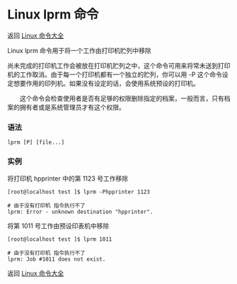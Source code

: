 # Linux lprm 命令

返回 [Linux 命令大全](https://ahuang007.github.com/Linux-Command)

Linux lprm 命令用于将一个工作由打印机贮列中移除

尚未完成的打印机工作会被放在打印机贮列之中，这个命令可用来将常未送到打印机的工作取消。由于每一个打印机都有一个独立的贮列，你可以用 -P 这个命令设定想要作用的印列机。如果没有设定的话，会使用系统预设的打印机。

　　这个命令会检查使用者是否有足够的权限删除指定的档案，一般而言，只有档案的拥有者或是系统管理员才有这个权限。

### 语法

```
lprm [P] [file...]
```

### 实例

将打印机 hpprinter 中的第 1123 号工作移除

```
[root@localhost test ]$ lprm -Phpprinter 1123

# 由于没有打印机 指令执行不了
lprm: Error - unknown destination "hpprinter".
```

将第 1011 号工作由预设印表机中移除

```
[root@localhost test ]$ lprm 1011

# 由于没有打印机 指令执行不了
lprm: Job #1011 does not exist.
```

返回 [Linux 命令大全](https://ahuang007.github.com/Linux-Command)